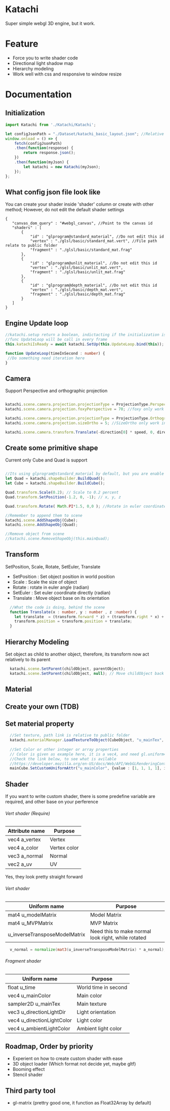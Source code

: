 # Katachi
Super simple webgl 3D engine, but it work.

# Feature
- Force you to write shader code
- Directional light shadow map
- Hierarchy modeling
- Work well with css and responsive to window resize

# Documentation
## Initialization

```typescript
import Katachi from './Katachi/Katachi';

let configJsonPath = "./Dataset/katachi_basic_layout.json"; //Relative to public folder
window.onload = () => {
    fetch(configJsonPath)
    .then(function(response) {
        return response.json();
    })
    .then(function(myJson) {
        let katachi = new Katachi(myJson);
    });
};
 ```
 
 ## What config json file look like
 You can create your shader inside 'shader' column or create with other method; However, do not edit the default shader settings
 ```text
 {
    "canvas_dom_query" : "#webgl_canvas", //Point to the canvas id
    "shaders" : [
        {
            "id" : "glprogram@standard_material", //Do not edit this id
            "vertex" : "./glsl/basic/standard_mat.vert", //File path relate to public folder
            "fragment" : "./glsl/basic/standard_mat.frag"
        },
        {
            "id" : "glprogram@unlit_material", //Do not edit this id
            "vertex" : "./glsl/basic/unlit_mat.vert",
            "fragment" : "./glsl/basic/unlit_mat.frag"
        },
        {
            "id" : "glprogram@depth_material", //Do not edit this id
            "vertex" : "./glsl/basic/depth_mat.vert",
            "fragment" : "./glsl/basic/depth_mat.frag"
        }
    ]
}
 ```
 
 ## Engine Update loop
 ```typescript
 //katachi.setup return a boolean, indictacting if the initialization is goint well
 //func UpdateLoop will be call in every frame
 this.katachiIsReady = await katachi.SetUp(this.UpdateLoop.bind(this));
 
 function UpdateLoop(timeInSecond : number) {
  //Do something need iteration here
 }
 ```
 
## Camera
Support Perspective and orthographic projection
 ```typescript
 
 katachi.scene.camera.projection.projectionType = ProjectionType.Perspective;
 katachi.scene.camera.projection.foxyPerspective = 70; //foxy only work in perspective; 
 
 katachi.scene.camera.projection.projectionType = ProjectionType.Orthographic;
 katachi.scene.camera.projection.sizeOrtho = 5; //SizeOrtho only work in ortho project
 
 katachi.scene.camera.transform.Translate(-direction[0] * speed, 0, direction[1] * speed); //Camera is able to move and rotate around
 ```
 ## Create some primitive shape
 Current only Cube and Quad is support
  ```typescript
  
  //Its using glprogram@standard_material by default, but you are enable to create customize material
  let Quad = katachi.shapeBuilder.BuildQuad();
  let Cube = katachi.shapeBuilder.BuildCube();
  
  Quad.transform.Scale(0.2); // Scale to 0.2 percent
  Quad.transform.SetPosition(-1.2, 0, -1); // x, y, z

  Quad.transform.Rotate( Math.PI*1.5, 0,0 ); //Rotate in euler coordinate, and use radian unit

  //Remember to append them to scene
  katachi.scene.AddShapeObj(Cube);
  katachi.scene.AddShapeObj(Quad);
  
  //Remove object from scene
  //katachi.scene.RemoveShapeObj(this.mainQuad);
 ```

  ## Transform
  SetPosition, Scale, Rotate, SetEuler, Translate
  
  - SetPosition : Set object position in world position
  - Scale : Scale the size of object
  - Rotate : rotate in euler angle (radian)
  - SetEuler : Set euler coordinate directly (radian)
  - Translate : Move object base on its orientation
  ```typescript
    //What the code is doing, behind the scene
    function Translate(x : number, y : number , z :number) {
      let translate  = (transform.forward * z) + (transform.right * x) + (transform.up * y);
      transform.position = transform.position + translate;
    }
  ```
## Hierarchy Modeling
Set object as child to another object, therefore, its transform now act relatively to its parent
```typescript
  katachi.scene.SetParent(childObject, parentObject);
  katachi.scene.SetParent(childObject, null); // Move childObject back to root hierarchy
```

## Material

## Create your own (TDB)
## Set material property
```typescript
  //Set texture, path link is relative to public folder
  katachi.materialManager.LoadTextureToObject(CubeObject, "u_mainTex", "./texture/Personal_01.png");
  
  //Set Color or other integer or array properties
  // Color is given as example here, it is a vec4, and need gl.uniform4fv to process it
  //Check the link below, to see what is avilable
  //https://developer.mozilla.org/en-US/docs/Web/API/WebGLRenderingContext/uniform
  mainCube.SetCustomUniformAttr("u_mainColor", {value : [1, 1, 1, 1], isMatrix : false, function : this.katachi.webglContext.uniform4fv})
```

## Shader
If you want to write custom shader, there is some predefine variable are required, and other base on your perference
###### Vert shader (Require)
| Attribute name  | Purpose |
| ------------- | ------------- |
| vec4 a_vertex  | Vertex  |
| vec4 a_color  | Vertex color  |
| vec3 a_normal  | Normal  |
| vec2 a_uv  | UV  |

Yes, they look pretty straight forward
###### Vert shader
| Uniform name  | Purpose |
| ------------- | ------------- |
| mat4 u_modelMatrix  | Model Matrix  |
| mat4 u_MVPMatrix  | MVP Matrix  |
| u_inverseTransposeModelMatrix  | Need this to make normal look right, while rotated  |

```glsl
  v_normal = normalize(mat3(u_inverseTransposeModelMatrix) * a_normal);
```

###### Fragment shader
| Uniform name  | Purpose |
| ------------- | ------------- |
| float u_time  | World time in second  |
| vec4 u_mainColor  | Main color  |
| sampler2D u_mainTex  | Main texture  |
| vec3 u_directionLightDir  | Light orientation  |
| vec4 u_directionLightColor  | Light color  |
| vec4 u_ambientLightColor  | Ambient light color  |

## Roadmap, Order by priority
- Experient on how to create custom shader with ease
- 3D object loader (Which format not decide yet, maybe gltf)
- Booming effect
- Stencil shader

## Third party tool
- gl-matrix (prettry good one, it function as Float32Array by default)
